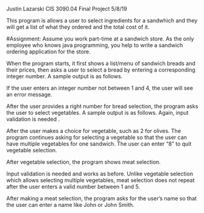 Justin Lazarski
CIS 3090.04
Final Project
5/8/19

This program is allows a user to select ingredients for a sandwhich and they will get a list of what they ordered and the total cost of it.

#Assignment:
Assume you work part-time at a sandwich store. As the only employee who knows java programming, you help to write a sandwich ordering application for the store. 

When the program starts, it first shows a list/menu of sandwich breads and their prices, then asks a user to select a bread by entering a corresponding integer number. A sample output is as follows. 

If the user enters an integer number not between 1 and 4, the user will see an error message.

After the user provides a right number for bread selection, the program asks the user to select vegetables. A sample output is as follows. Again, input validation is needed .

After the user makes a choice for vegetable, such as 2 for olives. The program continues asking for selecting a vegetable so that the user can have multiple vegetables for one sandwich. The user can enter “8” to quit vegetable selection.

After vegetable selection, the program shows meat selection.

Input validation is needed and works as before. Unlike vegetable selection which allows selecting multiple vegetables, meat selection does not repeat after the user enters a valid number between 1 and 5. 

After making a meat selection, the program asks for the user’s name so that the user can enter a name like John or John Smith.


